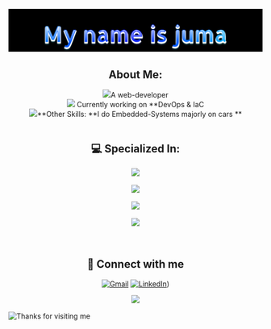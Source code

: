 
<img src="./header.png"/><br>

## <div align='center'>About Me: </div>

<div align='center'>
<img height="20" src="https://acegif.com/wp-content/uploads/2020/b72nv6/partyparrt-30.gif">A web-developer <br>
<img height="20" src="https://acegif.com/wp-content/uploads/2020/b72nv6/partyparrt-30.gif"> Currently working on **DevOps & IaC<br>
<img height="20" src="https://acegif.com/wp-content/uploads/2020/b72nv6/partyparrt-30.gif">**Other Skills: **I do Embedded-Systems majorly on cars ** 
</div><br>



## <div align='center'>💻 Specialized In: </div>

<div align='center'>
<p><img src="https://skillicons.dev/icons?i=js,ts,py,react,redux" /></p>
<p><img src="https://skillicons.dev/icons?i=firebase,supabase,nodejs,fastapi,bun" /></p>
<p><img src="https://skillicons.dev/icons?i=mongodb,postgres,prisma,redis,nginx" /></p>
<p><img src="https://skillicons.dev/icons?i=aws,gcp,tensorflow,bash,figma" /></p>
</div><br>




## <div align='center'> 💬 Connect with me  </div>

<div align='center'>
  
[![Gmail](https://img.shields.io/badge/Gmail-D14836?style=for-the-badge&logo=gmail&logoColor=white)](mailto:developer@jumaz.anonaddy.com)
[![LinkedIn](https://img.shields.io/badge/LinkedIn-0077B5?style=for-the-badge&logo=linkedin&logoColor=white)](https://www.linkedin.com/in/nashon-juma/))

<a href="https://twitter.com/shonjuma"><img src="https://skillicons.dev/icons?i=twitter" /></a>
</div>

<img height="120" alt="Thanks for visiting me" width="100%" src="https://raw.githubusercontent.com/BrunnerLivio/brunnerlivio/master/images/marquee.svg" />


